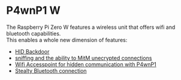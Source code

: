 # P4wnP1 W

The Raspberry Pi Zero W features a wireless unit that offers wifi and bluetooth capabilities.  
This enables a whole new dimension of features:
* [HID Backdoor](../Payload-Subfolder/Backdoor-Payload.md)
* [sniffing and the ability to MitM unecrypted connections](Wifi-Client.md)
* [Wifi Accesspoint for hidden communication with P4wnP1](Wifi-Hotspot.md)
* [Stealty Bluetooth connection](Bluetooth-connectivity.md)
